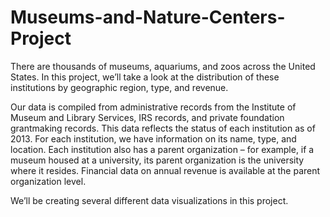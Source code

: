 # Museums-and-Nature-Centers-Project
There are thousands of museums, aquariums, and zoos across the United States. In this project, we’ll take a look at the distribution of these institutions by geographic region, type, and revenue.

Our data is compiled from administrative records from the Institute of Museum and Library Services, IRS records, and private foundation grantmaking records. This data reflects the status of each institution as of 2013. For each institution, we have information on its name, type, and location. Each institution also has a parent organization – for example, if a museum housed at a university, its parent organization is the university where it resides. Financial data on annual revenue is available at the parent organization level.

We’ll be creating several different data visualizations in this project.
